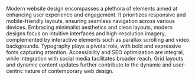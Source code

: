 Modern website design encompasses a plethora of elements aimed at enhancing user experience and engagement. It prioritizes responsive and mobile-friendly layouts, ensuring seamless navigation across various devices. Embracing minimalist aesthetics and clean layouts, modern designs focus on intuitive interfaces and high-resolution imagery, complemented by interactive elements such as parallax scrolling and video backgrounds. Typography plays a pivotal role, with bold and expressive fonts capturing attention. Accessibility and SEO optimization are integral, while integration with social media facilitates broader reach. Grid layouts and dynamic content updates further contribute to the dynamic and user-centric nature of contemporary web design.

